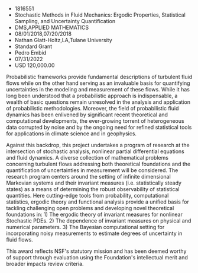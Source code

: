 
* 1816551
* Stochastic Methods in Fluid Mechanics: Ergodic Properties, Statistical Sampling, and Uncertainty Quantification
* DMS,APPLIED MATHEMATICS
* 08/01/2018,07/20/2018
* Nathan Glatt-Holtz,LA,Tulane University
* Standard Grant
* Pedro Embid
* 07/31/2022
* USD 120,000.00

Probabilistic frameworks provide fundamental descriptions of turbulent fluid
flows while on the other hand serving as an invaluable basis for quantifying
uncertainties in the modeling and measurement of these flows. While it has long
been understood that a probabilistic approach is indispensable, a wealth of
basic questions remain unresolved in the analysis and application of
probabilistic methodologies. Moreover, the field of probabilistic fluid dynamics
has been enlivened by significant recent theoretical and computational
developments, the ever-growing torrent of heterogeneous data corrupted by noise
and by the ongoing need for refined statistical tools for applications in
climate science and in geophysics.

Against this backdrop, this project undertakes a program of research at the
intersection of stochastic analysis, nonlinear partial differential equations
and fluid dynamics. A diverse collection of mathematical problems concerning
turbulent flows addressing both theoretical foundations and the quantification
of uncertainties in measurement will be considered. The research program centers
around the setting of infinite dimensional Markovian systems and their invariant
measures (i.e. statistically steady states) as a means of determining the robust
observability of statistical quantities. Here cutting-edge tools from
probability, computational statistics, ergodic theory and functional analysis
provide a unified basis for tackling challenging open problems and developing
novel theoretical foundations in: 1) The ergodic theory of invariant measures
for nonlinear Stochastic PDEs. 2) The dependence of invariant measures on
physical and numerical parameters. 3) The Bayesian computational setting for
incorporating noisy measurements to estimate degrees of uncertainty in fluid
flows.

This award reflects NSF's statutory mission and has been deemed worthy of
support through evaluation using the Foundation's intellectual merit and broader
impacts review criteria.
